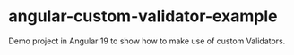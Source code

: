 # angular-custom-validator-example

Demo project in Angular 19 to show how to make use of custom Validators.

